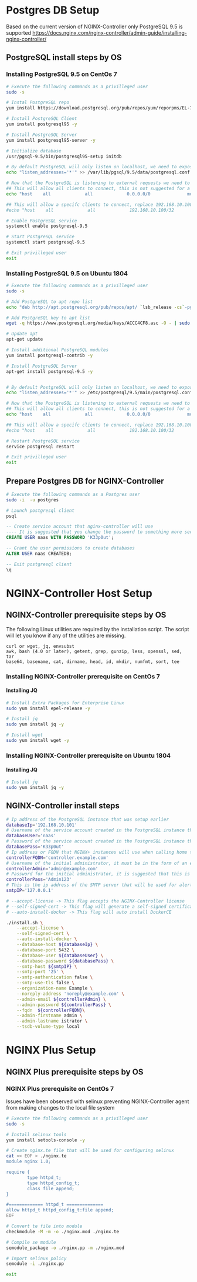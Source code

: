 # Postgres DB Setup
Based on the current version of NGINX-Controller only PostgreSQL 9.5 is supported https://docs.nginx.com/nginx-controller/admin-guide/installing-nginx-controller/

## PostgreSQL install steps by OS

### Installing PostgreSQL 9.5 on CentOs 7
```bash
# Execute the following commands as a privilleged user
sudo -s

# Instal PostgreSQL repo 
yum install https://download.postgresql.org/pub/repos/yum/reporpms/EL-7-x86_64/pgdg-redhat-repo-latest.noarch.rpm -y

# Install PostgreSQL Client
yum install postgresql95 -y

# Install PostgreSQL Server
yum install postgresql95-server -y

# Initialize database
/usr/pgsql-9.5/bin/postgresql95-setup initdb

# By default PostgreSQL will only listen on localhost, we need to expose the service to external hosts
echo "listen_addresses='*'" >> /var/lib/pgsql/9.5/data/postgresql.conf

# Now that the PostgreSQL is listening to external requests we need to allow specific subnets to connect
## This will allow all clients to connect, this is not suggested for a production deployment
echo "host    all             all             0.0.0.0/0              md5" >> /var/lib/pgsql/9.5/data/pg_hba.conf

## This will allow a specifc clients to connect, replace 192.168.10.100 with the ip address of your controller
#echo "host    all             all             192.168.10.100/32              md5" >> /var/lib/pgsql/9.5/data/pg_hba.conf

# Enable PostgreSQL service
systemctl enable postgresql-9.5

# Start PostgreSQL service
systemctl start postgresql-9.5

# Exit privilleged user
exit
```

### Installing PostgreSQL 9.5 on Ubuntu 1804
```bash
# Execute the following commands as a privilleged user
sudo -s

# Add PostgreSQL to apt repo list
echo "deb http://apt.postgresql.org/pub/repos/apt/ `lsb_release -cs`-pgdg main" >> /etc/apt/sources.list.d/pgdg.list

# Add PostgreSQL key to apt list
wget -q https://www.postgresql.org/media/keys/ACCC4CF8.asc -O - | sudo apt-key add -

# Update apt
apt-get update

# Install additional PostgreSQL modules
yum install postgresql-contrib -y

# Install PostgreSQL Server
apt-get install postgresql-9.5 -y


# By default PostgreSQL will only listen on localhost, we need to expose the service to external hosts
echo "listen_addresses='*'" >> /etc/postgresql/9.5/main/postgresql.conf

# Now that the PostgreSQL is listening to external requests we need to allow specific subnets to connect
## This will allow all clients to connect, this is not suggested for a production deployment
echo "host    all             all             0.0.0.0/0              md5" >> /etc/postgresql/9.5/main/pg_hba.conf

## This will allow a specifc clients to connect, replace 192.168.10.100 with the ip address of your controller
#echo "host    all             all             192.168.10.100/32              md5" >> /etc/postgresql/9.5/main/pg_hba.conf

# Restart PostgreSQL service
service postgresql restart

# Exit privilleged user
exit
```

## Prepare Postgres DB for NGINX-Controller
```bash
# Execute the following commands as a Postgres user
sudo -i  -u postgres

# Launch postgresql client
psql
```

```sql
-- Create service account that nginx-controller will use
---- It is suggested that you change the password to something more secure/unique
CREATE USER naas WITH PASSWORD 'K33p0ut';

-- Grant the user permissions to create databases
ALTER USER naas CREATEDB;

-- Exit postgresql client
\q
```

# NGINX-Controller Host Setup
## NGINX-Controller prerequisite steps by OS

The following Linux utilities are required by the installation script. The script will let you know if any of the utilities are missing.

    curl or wget, jq, envsubst
    awk, bash (4.0 or later), getent, grep, gunzip, less, openssl, sed, tar
    base64, basename, cat, dirname, head, id, mkdir, numfmt, sort, tee


### Installing NGINX-Controller prerequisite on CentOs 7
#### Installing JQ
```bash
# Install Extra Packages for Enterprise Linux
sudo yum install epel-release -y

# Install jq
sudo yum install jq -y

# Install wget
sudo yum install wget -y
```

### Installing NGINX-Controller prerequisite on Ubuntu 1804
#### Installing JQ
```bash
# Install jq
sudo yum install jq -y
```

## NGINX-Controller install steps
```bash
# Ip address of the PostgreSQL instance that was setup earlier
databaseIp='192.168.10.101'
# Username of the service account created in the PostgreSQL instance that was setup earlier
databaseUser='naas'
# Password of the service account created in the PostgreSQL instance that was setup earlier
databasePass='K33p0ut'
# Ip address or FQDN that NGINX+ instances will use when calling home to the controller
controllerFQDN='controller.example.com'
# Username of the initial administrator, it must be in the form of an email address
controllerAdmin='admin@example.com'
# Password for the initial administrator, it is suggested that this is changed to something unique
controllerPass='Admin123'
# This is the ip address of the SMTP server that will be used for alerting
smtpIP='127.0.0.1'

# --accept-license -> This flag accepts the NGINX-Controller license
# --self-signed-cert -> This flag will generate a self-signed certificate for the controller
# --auto-install-docker -> This flag will auto install DockerCE

./install.sh \
    --accept-license \
    --self-signed-cert \
    --auto-install-docker \
    --database-host ${databaseIp} \
    --database-port 5432 \
    --database-user ${databaseUser} \
    --database-password ${databasePass} \
    --smtp-host ${smtpIP} \
    --smtp-port '25' \
    --smtp-authentication false \
    --smtp-use-tls false \
    --organization-name Example \
    --noreply-address 'noreply@example.com' \
    --admin-email ${controllerAdmin} \
    --admin-password ${controllerPass} \
    --fqdn  ${controllerFQDN}\
    --admin-firstname admin \
    --admin-lastname istrator \
    --tsdb-volume-type local
```

# NGINX Plus Setup
## NGINX Plus prerequisite steps by OS
### NGINX Plus prerequisite on CentOs 7
Issues have been observed with selinux preventing NGINX-Controller agent from making changes to the local file system
```bash
# Execute the following commands as a privilleged user
sudo -s

# Install selinux tools
yum install setools-console -y

# Create nginx.te file that will be used for configuring selinux
cat << EOF > ./nginx.te
module nginx 1.0;

require {
        type httpd_t;
        type httpd_config_t;
        class file append;
}

#============= httpd_t ==============
allow httpd_t httpd_config_t:file append;
EOF

# Convert te file into module
checkmodule -M -m -o ./nginx.mod ./nginx.te

# Compile se module
semodule_package -o ./nginx.pp -m ./nginx.mod

# Import selinux policy
semodule -i ./nginx.pp

exit
```